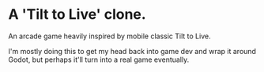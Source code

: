 # A 'Tilt to Live' clone.

An arcade game heavily inspired by mobile classic Tilt to Live.

I'm mostly doing this to get my head back into game dev and wrap it around Godot, but perhaps it'll turn into a real game eventually.
